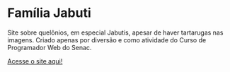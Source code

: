 # Família Jabuti

Site sobre quelônios, em especial Jabutis, apesar de haver tartarugas nas imagens. 
Criado apenas por diversão e como atividade do Curso de Programador Web do Senac.

[Acesse o site aqui!](https://talison-rodrigues.github.io/familia-jabuti/)
